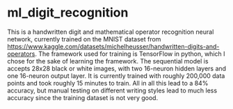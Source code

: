 # ml_digit_recognition
This is a handwritten digit and mathematical operator recognition neural network, currently trained on the MNIST dataset from https://www.kaggle.com/datasets/michelheusser/handwritten-digits-and-operators.
The framework used for training is TensorFlow in python, which I chose for the sake of learning the framework. The sequential model is accepts 28x28 black or white images, with two 16-neuron hidden layers and one 16-neuron output layer.
It is currently trained with roughly 200,000 data points and took roughly 15 minutes to train. All in all this lead to a 84% accuracy, but manual testing on different writing styles lead to much less accuracy since the training dataset is not very good.
